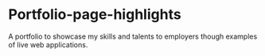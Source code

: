 # Portfolio-page-highlights
A portfolio to showcase my skills and talents to employers though examples of live web applications.
